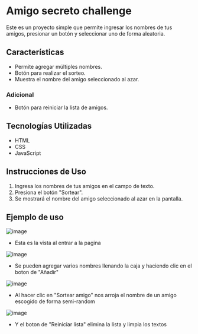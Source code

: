 # Amigo secreto challenge

Este es un proyecto simple que permite ingresar los nombres de tus amigos, presionar un botón y seleccionar uno de forma aleatoria.

## Características
- Permite agregar múltiples nombres.
- Botón para realizar el sorteo.
- Muestra el nombre del amigo seleccionado al azar.
### Adicional
- Botón para reiniciar la lista de amigos.

## Tecnologías Utilizadas
- HTML
- CSS
- JavaScript

## Instrucciones de Uso
1. Ingresa los nombres de tus amigos en el campo de texto.
2. Presiona el botón "Sortear".
3. Se mostrará el nombre del amigo seleccionado al azar en la pantalla.

## Ejemplo de uso

![image](https://github.com/user-attachments/assets/cac81fb1-02e3-4097-a104-5902fc1c7208)

- Esta es la vista al entrar a la pagina

![image](https://github.com/user-attachments/assets/75b41497-f934-4302-910a-01bb0e255e12)

- Se pueden agregar varios nombres llenando la caja y haciendo clic en el boton de "Añadir"

![image](https://github.com/user-attachments/assets/8bd43da0-4a4a-463f-87a4-fb222df2f08a)

- Al hacer clic en "Sortear amigo" nos arroja el nombre de un amigo escogido de forma semi-random

![image](https://github.com/user-attachments/assets/02054557-f048-4d3b-9168-07182e6ecc1f)

- Y el boton de "Reiniciar lista" elimina la lista y limpia los textos
